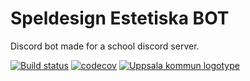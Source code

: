 # Speldesign Estetiska BOT
Discord bot made for a school discord server.

[![Build status](https://ci.appveyor.com/api/projects/status/7u45ojhicarcph72?svg=true)](https://ci.appveyor.com/project/LeMorrow/speldesign-estetiska-bot)
[![codecov](https://codecov.io/gh/LeMorrow/Speldesign-Estetiska-BOT/branch/master/graph/badge.svg)](https://codecov.io/gh/LeMorrow/Speldesign-Estetiska-BOT)
[![Uppsala kommun logotype](https://www.uppsala.se/Content/Images/socialmedia_v2.png)](https://estetiska.uppsala.se/)
